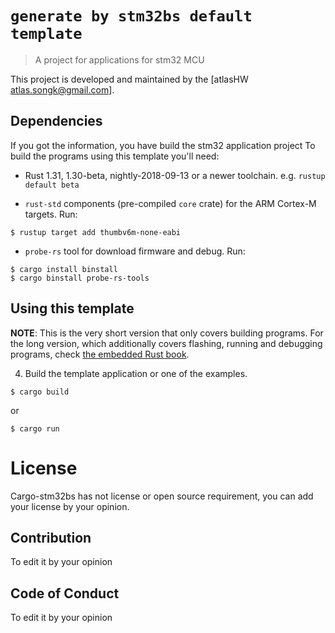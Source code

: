 # `generate by stm32bs default template`

> A project for applications for stm32 MCU

This project is developed and maintained by the [atlasHW <atlas.songk@gmail.com>].

## Dependencies

If you got the information, you have build the stm32 application project
To build the programs using this template you'll need:

- Rust 1.31, 1.30-beta, nightly-2018-09-13 or a newer toolchain. e.g. `rustup
  default beta`

- `rust-std` components (pre-compiled `core` crate) for the ARM Cortex-M
  targets. Run:

``` console
$ rustup target add thumbv6m-none-eabi
```

- `probe-rs` tool for download firmware and debug. Run:

``` console
$ cargo install binstall
$ cargo binstall probe-rs-tools
```

## Using this template

**NOTE**: This is the very short version that only covers building programs. For
the long version, which additionally covers flashing, running and debugging
programs, check [the embedded Rust book][book].

[book]: https://rust-embedded.github.io/book


4. Build the template application or one of the examples.

``` console
$ cargo build
```
or
``` console
$ cargo run
```

# License

Cargo-stm32bs has not license or open source requirement, you can add your license by your opinion.

## Contribution

To edit it by your opinion

## Code of Conduct

To edit it by your opinion
